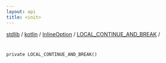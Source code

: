 ```yaml
---
layout: api
title: <init>
---
```

[stdlib](../../../index.html) / [kotlin](../../index.html) / [InlineOption](../index.html) / [LOCAL_CONTINUE_AND_BREAK](index.html) / [<init>](_init_.html)

# <init>

```
private LOCAL_CONTINUE_AND_BREAK()
```
